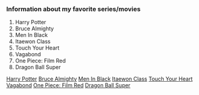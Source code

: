 ### Information about my favorite series/movies

1. Harry Potter
2. Bruce Almighty
3. Men In Black
4. Itaewon Class
5. Touch Your Heart
6. Vagabond
7. One Piece: Film Red
8. Dragon Ball Super

[Harry Potter](https://en.wikipedia.org/wiki/Harry_Potter)
[Bruce Almighty](https://en.wikipedia.org/wiki/Bruce_Almighty)
[Men In Black](https://en.wikipedia.org/wiki/Men_in_Black_(1997_film))
[Itaewon Class](https://en.wikipedia.org/wiki/Itaewon_Class)
[Touch Your Heart](https://en.wikipedia.org/wiki/Touch_Your_Heart)
[Vagabond](https://en.wikipedia.org/wiki/Vagabond_(TV_series))
[One Piece: Film Red](https://en.wikipedia.org/wiki/One_Piece_Film:_Red)
[Dragon Ball Super](https://en.wikipedia.org/wiki/Dragon_Ball_Super)
